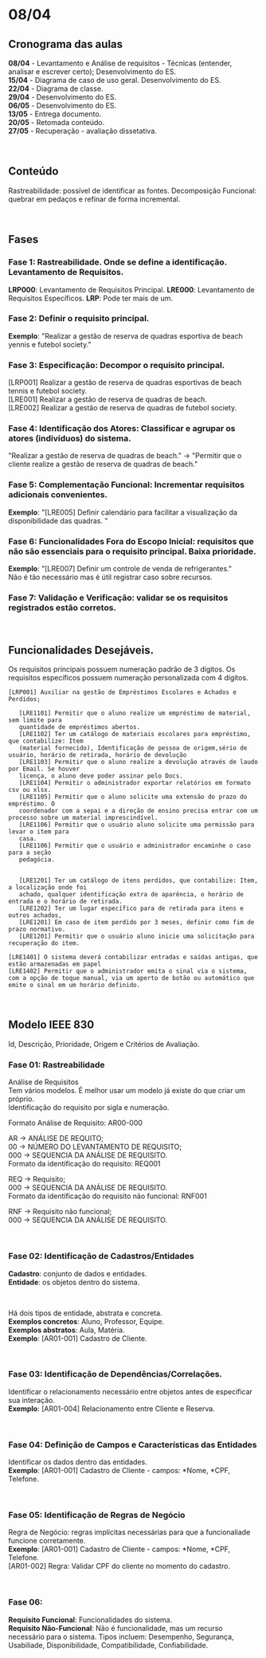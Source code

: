 # 08/04

## Cronograma das aulas

**08/04** - Levantamento e Análise de requisitos - Técnicas (entender, analisar e escrever certo); Desenvolvimento do ES.  
**15/04** - Diagrama de caso de uso geral. Desenvolvimento do ES.  
**22/04** - Diagrama de classe.  
**29/04** - Desenvolvimento do ES.  
**06/05** - Desenvolvimento do ES.  
**13/05** - Entrega documento.  
**20/05** - Retomada conteúdo.  
**27/05** - Recuperação - avaliação dissetativa.  

<br>

## Conteúdo

Rastreabilidade: possível de identificar as fontes.
Decomposição Funcional: quebrar em pedaços e refinar de forma incremental.  

<br>

## Fases

### Fase 1: Rastreabilidade. Onde se define a identificação. Levantamento de Requisitos.

**LRP000**: Levantamento de Requisitos Principal.
**LRE000**: Levantamento de Requisitos Específicos.
**LRP**: Pode ter mais de um.


### Fase 2: Definir o requisito principal.

   **Exemplo**: "Realizar a gestão de reserva de quadras esportiva de beach yennis e futebol society."


### Fase 3: Especificação: Decompor o requisito principal.

   [LRP001] Realizar a gestão de reserva de quadras esportivas de beach tennis e futebol society.  
      [LRE001] Realizar a gestão de reserva de quadras de beach.  
      [LRE002] Realizar a gestão de reserva de quadras de futebol society.  


### Fase 4: Identificação dos Atores: Classificar e agrupar os atores (indivíduos) do sistema.
   "Realizar a gestão de reserva de quadras de beach." -> "Permitir que o cliente realize a gestão de reserva de quadras de beach."


### Fase 5: Complementação Funcional: Incrementar requisitos adicionais convenientes.
   **Exemplo**: "[LRE005] Definir calendário para facilitar a visualização da disponibilidade das quadras. "


### Fase 6: Funcionalidades Fora do Escopo Inicial: requisitos que não são essenciais para o requisito principal. Baixa prioridade.
   **Exemplo**: "[LRE007] Definir um controle de venda de refrigerantes."  
   Não é tão necessário mas é útil registrar caso sobre recursos.

### Fase 7: Validação e Verificação: validar se os requisitos registrados estão corretos.

<br>

## Funcionalidades Desejáveis.

Os requisitos principais possuem numeração padrão de 3 dígitos.
Os requisitos específicos possuem numeração personalizada com 4 dígitos.


```
[LRP001] Auxiliar na gestão de Empréstimos Escolares e Achados e Perdidos;

   [LRE1101] Permitir que o aluno realize um empréstimo de material, sem limite para 
   quantidade de empréstimos abertos.
   [LRE1102] Ter um catálogo de materiais escolares para empréstimo, que contabilize: Item
   (material fornecido), Identificação de pessoa de origem,sério de usuário, horário de retirada, horário de devolução
   [LRE1103] Permitir que o aluno realize a devolução através de laudo por Email. Se houver
   licença, o aluno deve poder assinar pelo Docs.
   [LRE1104] Permitir o administrador exportar relatórios em formato csv ou xlsx.
   [LRE1105] Permitir que o aluno solicite uma extensão do prazo do empréstimo. O 
   coordenador com a sepai e a direção de ensino precisa entrar com um processo sobre um material imprescindível.
   [LRE1106] Permitir que o usuário aluno solicite uma permissão para levar o item para 
   casa.
   [LRE1106] Permitir que o usuário e administrador encaminhe o caso para a seção 
   pedagócia.


   [LRE1201] Ter um catálogo de itens perdidos, que contabilize: Item, a localização onde foi 
   achado, qualquer identificação extra de aparência, o horário de entrada e o horário de retirada.
   [LRE1202] Ter um lugar específico para de retirada para itens e outros achados,	
   [LRE1201] Em caso de item perdido por 3 meses, definir como fim de prazo normativo.
   [LRE1201] Permitir que o usuário aluno inicie uma solicitação para recuperação do item.

[LRE1401] O sistema deverá contabilizar entradas e saídas antigas, que estão armazenadas em papel
[LRE1402] Permitir que o administrador emita o sinal via o sistema, com a opção de toque manual, via um aperto de botão ou automático que emite o sinal em um horário definido.
```

<br>

## Modelo IEEE 830 
Id, Descrição, Prioridade, Origem e Critérios de Avaliação.

### Fase 01: Rastreabilidade
Análise de Requisitos  
Tem vários modelos. É melhor usar um modelo já existe do que criar um próprio.  
Identificação do requisito por sigla e numeração.  

Formato Análise de Requisito: AR00-000

AR → ANÁLISE DE REQUITO;  
00 → NÚMERO DO LEVANTAMENTO DE REQUISITO;  
000 → SEQUENCIA DA ANÁLISE DE REQUISITO.  
Formato da identificação do requisito: REQ001  

REQ → Requisito;  
000 → SEQUENCIA DA ANÁLISE DE REQUISITO.  
Formato da identificação do requisito não funcional: RNF001  

RNF → Requisito não funcional;  
000 → SEQUENCIA DA ANÁLISE DE REQUISITO.

<br>

### Fase 02: Identificação de Cadastros/Entidades
**Cadastro**: conjunto de dados e entidades.    
**Entidade**: os objetos dentro do sistema.

<br>

Há dois tipos de entidade, abstrata e concreta.  
**Exemplos concretos**: Aluno, Professor, Equipe.   
**Exemplos abstratos**: Aula, Matéria.  
**Exemplo**: [AR01-001] Cadastro de Cliente.

<br>

### Fase 03: Identificação de Dependências/Correlações.
Identificar o relacionamento necessário entre objetos antes de específicar sua interação.  
**Exemplo**: [AR01-004] Relacionamento entre Cliente e Reserva.

<br>

### Fase 04: Definição de Campos e Características das Entidades
Identificar os dados dentro das entidades.  
**Exemplo**: [AR01-001] Cadastro de Cliente - campos: *Nome, *CPF, Telefone.

<br>

### Fase 05: Identificação de Regras de Negócio
Regra de Negócio: regras implícitas necessárias para que a funcionaliade funcione corretamente.  
**Exemplo**: [AR01-001] Cadastro de Cliente - campos: *Nome, *CPF, Telefone.  
		   	[AR01-002] Regra: Validar CPF do cliente no momento do cadastro.
      
<br>

### Fase 06:
**Requisito Funcional**: Funcionalidades do sistema.    
**Requisito Não-Funcional**: Não é funcionalidade, mas um recurso necessário para o sistema. Tipos incluem: Desempenho, Segurança, Usabiliade, Disponibilidade, Compatibilidade, Confiabilidade.  
